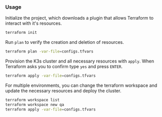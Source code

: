 ### Usage

Initialize the project, which downloads a plugin that allows Terraform to interact with it's resources.

```bash
terraform init
```

Run ```plan``` to verify the creation and deletion of resources.

```bash
terraform plan -var-file=configs.tfvars
```

Provision the K3s cluster and all necessary resources with `apply`. When Terraform asks you to confirm type `yes` and press `ENTER`.
```bash
terraform apply -var-file=configs.tfvars
```

For multiple environments, you can change the terraform workspace and update the necessary resources and deploy the cluster.

```bash
terraform workspace list
terraform workspace new qa
terraform apply -var-file=configs.tfvars
```